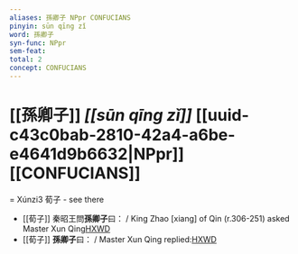 ```yaml
---
aliases: 孫卿子 NPpr CONFUCIANS
pinyin: sūn qīng zǐ
word: 孫卿子
syn-func: NPpr
sem-feat: 
total: 2
concept: CONFUCIANS 
---
```

# [[孫卿子]] *[[sūn qīng zǐ]]*  [[uuid-c43c0bab-2810-42a4-a6be-e4641d9b6632|NPpr]] [[CONFUCIANS]]
= Xúnzi3 荀子 - see there
 - [[荀子]] 秦昭王問**孫卿子**曰：
                     / King Zhao [xiang] of Qin (r.306-251) asked Master Xun Qing[HXWD](https://hxwd.org/textview.html?location=KR3a0002_tls_008-3a.2)
 - [[荀子]] **孫卿子**曰：
                     / Master Xun Qing replied:[HXWD](https://hxwd.org/textview.html?location=KR3a0002_tls_008-3a.4)